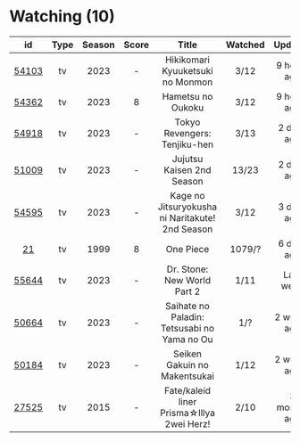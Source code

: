 # Watching (10)

|                      id                      | Type | Season | Score |                      Title                      | Watched |    Updated   | Start Date |
| :------------------------------------------: | :--: | :----: | :---: | :---------------------------------------------: | :-----: | :----------: | :--------: |
| [54103](https://myanimelist.net/anime/54103) |  tv  |  2023  |   -   |         Hikikomari Kyuuketsuki no Monmon        |   3/12  |  9 hours ago | 10/08/2023 |
| [54362](https://myanimelist.net/anime/54362) |  tv  |  2023  |   8   |                Hametsu no Oukoku                |   3/12  |  9 hours ago | 10/16/2023 |
| [54918](https://myanimelist.net/anime/54918) |  tv  |  2023  |   -   |           Tokyo Revengers: Tenjiku-hen          |   3/13  |  2 days ago  |      -     |
| [51009](https://myanimelist.net/anime/51009) |  tv  |  2023  |   -   |            Jujutsu Kaisen 2nd Season            |  13/23  |  2 days ago  | 07/08/2023 |
| [54595](https://myanimelist.net/anime/54595) |  tv  |  2023  |   -   | Kage no Jitsuryokusha ni Naritakute! 2nd Season |   3/12  |  3 days ago  | 10/04/2023 |
|    [21](https://myanimelist.net/anime/21)    |  tv  |  1999  |   8   |                    One Piece                    |  1079/? |  6 days ago  | 01/01/2013 |
| [55644](https://myanimelist.net/anime/55644) |  tv  |  2023  |   -   |           Dr. Stone: New World Part 2           |   1/11  |   Last week  | 10/13/2023 |
| [50664](https://myanimelist.net/anime/50664) |  tv  |  2023  |   -   |   Saihate no Paladin: Tetsusabi no Yama no Ou   |   1/?   |  2 weeks ago | 10/08/2023 |
| [50184](https://myanimelist.net/anime/50184) |  tv  |  2023  |   -   |           Seiken Gakuin no Makentsukai          |   1/12  |  2 weeks ago | 10/05/2023 |
| [27525](https://myanimelist.net/anime/27525) |  tv  |  2015  |   -   |    Fate/kaleid liner Prisma☆Illya 2wei Herz!    |   2/10  | 3 months ago | 06/11/2023 |